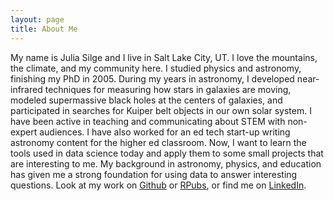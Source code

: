 ```yaml
---
layout: page
title: About Me
---
```


My name is Julia Silge and I live in Salt Lake City, UT. I love the mountains, the climate, and my community here. I studied physics and astronomy, finishing my PhD in 2005. During my years in astronomy, I developed near-infrared techniques for measuring how stars in galaxies are moving, modeled supermassive black holes at the centers of galaxies, and participated in searches for Kuiper belt objects in our own solar system. I have been active in teaching and communicating about STEM with non-expert audiences. I have also worked for an ed tech start-up writing astronomy content for the higher ed classroom. Now, I want to learn the tools used in data science today and apply them to some small projects that are interesting to me. My background in astronomy, physics, and education has given me a strong foundation for using data to answer interesting questions. Look at my work on [Github](https://github.com/juliasilge) or [RPubs](http://rpubs.com/juliasilge), or find me on [LinkedIn](https://www.linkedin.com/in/juliasilge).
